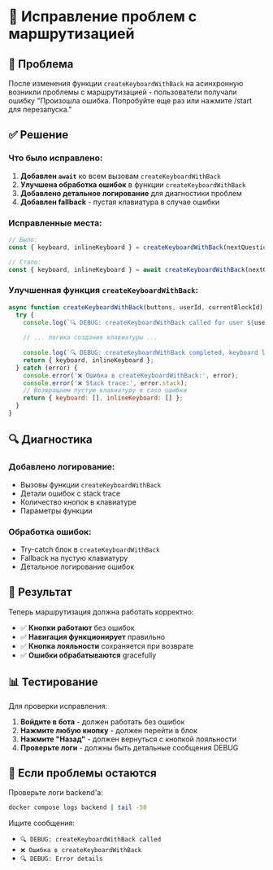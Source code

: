 # 🔧 Исправление проблем с маршрутизацией

## 🚨 Проблема
После изменения функции `createKeyboardWithBack` на асинхронную возникли проблемы с маршрутизацией - пользователи получали ошибку "Произошла ошибка. Попробуйте еще раз или нажмите /start для перезапуска."

## ✅ Решение

### Что было исправлено:

1. **Добавлен `await`** ко всем вызовам `createKeyboardWithBack`
2. **Улучшена обработка ошибок** в функции `createKeyboardWithBack`
3. **Добавлено детальное логирование** для диагностики проблем
4. **Добавлен fallback** - пустая клавиатура в случае ошибки

### Исправленные места:

```javascript
// Было:
const { keyboard, inlineKeyboard } = createKeyboardWithBack(nextQuestion.buttons, userId, quizState.blockId);

// Стало:
const { keyboard, inlineKeyboard } = await createKeyboardWithBack(nextQuestion.buttons, userId, quizState.blockId);
```

### Улучшенная функция `createKeyboardWithBack`:

```javascript
async function createKeyboardWithBack(buttons, userId, currentBlockId) {
  try {
    console.log(`🔍 DEBUG: createKeyboardWithBack called for user ${userId}, block ${currentBlockId}`);
    
    // ... логика создания клавиатуры ...
    
    console.log(`🔍 DEBUG: createKeyboardWithBack completed, keyboard length: ${keyboard.length}`);
    return { keyboard, inlineKeyboard };
  } catch (error) {
    console.error('❌ Ошибка в createKeyboardWithBack:', error);
    console.error('❌ Stack trace:', error.stack);
    // Возвращаем пустую клавиатуру в caso ошибки
    return { keyboard: [], inlineKeyboard: [] };
  }
}
```

## 🔍 Диагностика

### Добавлено логирование:
- Вызовы функции `createKeyboardWithBack`
- Детали ошибок с stack trace
- Количество кнопок в клавиатуре
- Параметры функции

### Обработка ошибок:
- Try-catch блок в `createKeyboardWithBack`
- Fallback на пустую клавиатуру
- Детальное логирование ошибок

## 🎯 Результат

Теперь маршрутизация должна работать корректно:
- ✅ **Кнопки работают** без ошибок
- ✅ **Навигация функционирует** правильно
- ✅ **Кнопка лояльности** сохраняется при возврате
- ✅ **Ошибки обрабатываются** gracefully

## 📊 Тестирование

Для проверки исправления:

1. **Войдите в бота** - должен работать без ошибок
2. **Нажмите любую кнопку** - должен перейти в блок
3. **Нажмите "Назад"** - должен вернуться с кнопкой лояльности
4. **Проверьте логи** - должны быть детальные сообщения DEBUG

## 🚨 Если проблемы остаются

Проверьте логи backend'а:
```bash
docker compose logs backend | tail -50
```

Ищите сообщения:
- `🔍 DEBUG: createKeyboardWithBack called`
- `❌ Ошибка в createKeyboardWithBack`
- `🔍 DEBUG: Error details`
